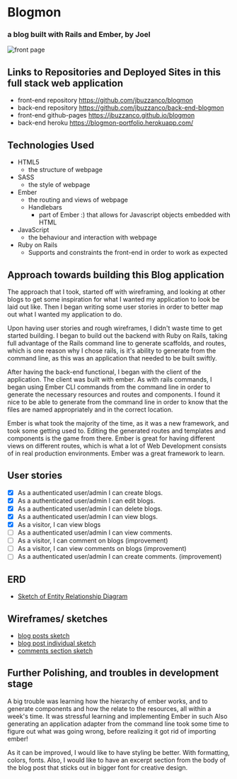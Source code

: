 # Blogmon
### a blog built with Rails and Ember, by Joel

![front page](http://i.imgur.com/StfqV7H.png "Front-Page")

## Links to Repositories and Deployed Sites in this full stack web application

- front-end repository https://github.com/jbuzzanco/blogmon
- back-end repository https://github.com/jbuzzanco/back-end-blogmon
- front-end github-pages https://jbuzzanco.github.io/blogmon
- back-end heroku https://blogmon-portfolio.herokuapp.com/


## Technologies Used
- HTML5
  - the structure of webpage
- SASS
  - the style of webpage
- Ember
  - the routing and views of webpage
  - Handlebars
    - part of Ember :) that allows for Javascript objects embedded with HTML
- JavaScript
  - the behaviour and interaction with webpage
- Ruby on Rails
  - Supports and constraints the front-end in order to work as expected


## Approach towards building this Blog application

The approach that I took, started off with wireframing, and looking at other blogs to get
some inspiration for what I wanted my application to look be laid out like. Then I began writing
some user stories in order to better map out what I wanted my application to do.

Upon having user stories and rough wireframes, I didn't waste time to get started building. I began to build
out the backend with Ruby on Rails, taking full advantage of the Rails command line to generate scaffolds, and routes,
which is one reason why I chose rails, is it's ability to generate from the command line, as this was an application
that needed to be built swiftly.

After having the back-end functional, I began with the client of the application. The client was built with ember.
As with rails commands, I began using Ember CLI commands from the command line in order to generate the
necessary resources and routes and components. I found it nice to be able to generate from the command line in order to know that
the files are named appropriately and in the correct location.

Ember is what took the majority of the time, as it was a new framework, and took some getting used to. Editing the generated routes and templates and components is the game from there. Ember is great for having different views on different routes, which
is what a lot of Web Development consists of in real production environments. Ember was a great framework to learn.


## User stories
- [x] As a authenticated user/admin I can create blogs.
- [x] As a authenticated user/admin I can edit blogs.
- [x] As a authenticated user/admin I can delete blogs.
- [x] As a authenticated user/admin I can view blogs.
- [x] As a visitor, I can view blogs
- [ ] As a authenticated user/admin I can view comments.
- [ ] As a visitor, I can comment on blogs (improvement)
- [ ] As a visitor, I can view comments on blogs (improvement)
- [ ] As a authenticated user/admin I can create comments. (improvement)

## ERD
- [Sketch of Entity Relationship Diagram](http://imgur.com/8787D7p)



## Wireframes/ sketches

- [blog posts sketch](http://imgur.com/jvqc2Pw)
- [blog post individual sketch](http://imgur.com/LmKizOD)
- [comments section sketch](http://imgur.com/kCttsWM)

## Further Polishing, and troubles in development stage


A big trouble was learning how the hierarchy of ember works, and to generate components and how the relate to the resources, all within a week's time. It was stressful learning and implementing Ember in such
Also generating an application adapter from the command line took some time to figure out what was going wrong, before realizing it got rid of importing ember!

As it can be improved, I would like to have styling be better. With formatting, colors, fonts. Also, I would like to
have an excerpt section from the body of the blog post that sticks out in bigger font for creative design.
